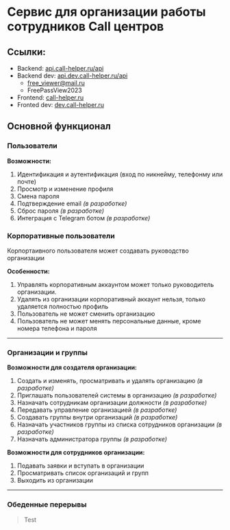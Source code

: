 # Сервис для организации работы сотрудников Call центров

## Ссылки:
- Backend: [api.call-helper.ru/api]()
- Backend dev: [api.dev.call-helper.ru/api]()
  - free_viewer@mail.ru
  - FreePassView2023
- Frontend: [call-helper.ru]()
- Fronted dev: [dev.call-helper.ru]()

## Основной функционал
### Пользователи
**Возможности:**
1. Идентификация и аутентификация (вход по никнейму, телефонму или почте)
2. Просмотр и изменение профиля
3. Смена пароля
5. Подтверждение email _(в разработке)_
6. Сброс пароля _(в разработке)_
7. Интеграция с Telegram ботом _(в разработке)_

### Корпоративные пользователи
Корпортаивного пользователя может создавать руководство организации

**Особенности:**

1. Управлять корпоративным аккаунтом может только руководитель организации.
2. Удалять из организации корпоративный аккаунт нельзя, только удаляется полностью профиль
3. Пользователь не может сменить организацию
4. Пользователь не может менять персональные данные, кроме номера телефона и пароля

---

### Организации и группы
**Возможности для создателя организации:**
1. Создать и изменять, просматривать и удалять организацию _(в разработке)_
2. Приглашать пользователей системы в организацию _(в разработке)_
3. Назначать сотрудникам организации должности _(в разработке)_
4. Передавать управление организацией _(в разработке)_
5. Создавать группы внутри организаций _(в разработке)_
6. Назначать участников группы из списка сотрудников организации _(в разработке)_
7. Назначать администратора группы _(в разработке)_

**Возможности для сотрудников организации:**
1. Подавать заявки и вступать в организации
2. Просматривать список организаций и групп
3. Выходить из организации
---

### Обеденные перерывы

> Test
> 
